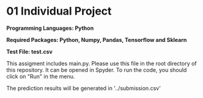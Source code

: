 # 01 Individual Project

**Programming Languages: Python**

**Required Packages: Python, Numpy, Pandas, Tensorflow and Sklearn**

**Test File: test.csv**
 
This assigment includes main.py. Please use this file in the root directory of this repository. It can be opened in Spyder. To run the code, you should click on "Run" in the menu.

The prediction results will be generated in '../submission.csv'
